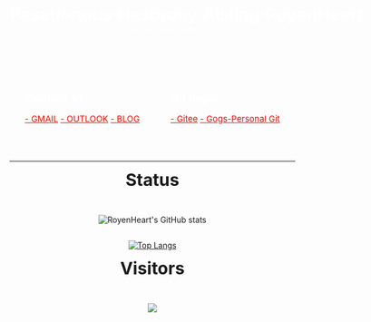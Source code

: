 <div style="background-image: url(http://files.royenheart.com/pkgs/Eva06.png);background-size:100%;color:white;height:300px;display:flex;flex-direction:column;justify-content:space-around">

<div style="display:flex;flex-wrap:wrap;justify-content:space-around;margin-bottom:2em;align-items:center">
<span style="font-size:30px;font-weight:bolder;">Pasationous·Hasbrony·Aisling·RoyenHeart</span>
<span style="font-size:14px;font-weight:thin;">-- Travel far, hear more.
</div>

<div style="display:flex;align-items:center;flex-wrap:wrap;justify-content:space-around;">
<div>
<span style="font-size:20px;font-weight:bolder;">Contact Me</span>

<a style="color:red;font-size:15px;" href="mailto:royenheart@gmail.com">- GMAIL</a>
<a style="color:red;font-size:15px;" href="mailto:royenheart@outlook.com">- OUTLOOK</a>
<a style="color:red;font-size:15px;" href="https://royenheart.com">- BLOG</a>

</div>
<div>
<span style="font-size:20px;font-weight:bolder;">Git Repo</span>

<a style="color:red;font-size:15px;" href="https://gitee.com/royenheart">- Gitee</a>
<a style="color:red;font-size:15px;" href="https://git.royenheart.com/royenheart">- Gogs-Personal Git</a>

</div>
</div>
</div>

- - -

<div style="display:flex;flex-direction:column;align-items:center">

<div style="font-size:30px;font-weight:bolder;margin-bottom:1em;">Status</div>

![RoyenHeart's GitHub stats](https://github-readme-stats.vercel.app/api?username=royenheart&show_icons=true&theme=dark)

[![Top Langs](https://github-readme-stats.vercel.app/api/top-langs/?username=royenheart&layout=compact)](https://github.com/anuraghazra/github-readme-stats)

</div>

<div style="display:flex;flex-direction:column;align-items:center">

<div style="font-size:30px;font-weight:bolder;margin-bottom:1em;">Visitors</div>

![](https://count.getloli.com/get/@RoyenHeart?theme=rule34)

</div>